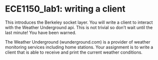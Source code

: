 # ECE1150_lab1: writing a client

This introduces the Berkeley socket layer. You will write a client to interact
with the Weather Underground api. This is not trivial so don’t wait until the
last minute! You have been warned.

The Weather Underground (wunderground.com) is a provider of weather
monitoring services including home stations. Your assignment is to write a
client that is able to receive and print the current weather conditions.
